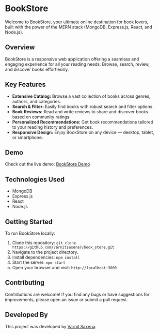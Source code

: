 # BookStore

Welcome to BookStore, your ultimate online destination for book lovers, built with the power of the MERN stack (MongoDB, Express.js, React, and Node.js).

## Overview

BookStore is a responsive web application offering a seamless and engaging experience for all your reading needs. Browse, search, review, and discover books effortlessly.

## Key Features

- **Extensive Catalog:** Browse a vast collection of books across genres, authors, and categories.
- **Search & Filter:** Easily find books with robust search and filter options.
- **Book Reviews:** Read and write reviews to share and discover books based on community ratings.
- **Personalized Recommendations:** Get book recommendations tailored to your reading history and preferences.
- **Responsive Design:** Enjoy BookStore on any device — desktop, tablet, or smartphone.

## Demo

Check out the live demo: [BookStore Demo](https://book-store-seven-beta.vercel.app/)

## Technologies Used

- MongoDB
- Express.js
- React
- Node.js

## Getting Started

To run BookStore locally:

1. Clone this repository: `git clone https://github.com/varnitsaxena7/book_store.git`
2. Navigate to the project directory.
3. Install dependencies: `npm install`
4. Start the server: `npm start`
5. Open your browser and visit: `http://localhost:3000`

## Contributing

Contributions are welcome! If you find any bugs or have suggestions for improvements, please open an issue or submit a pull request.

## Developed By

This project was developed by [Varnit Saxena](https://github.com/varnitsaxena7).

